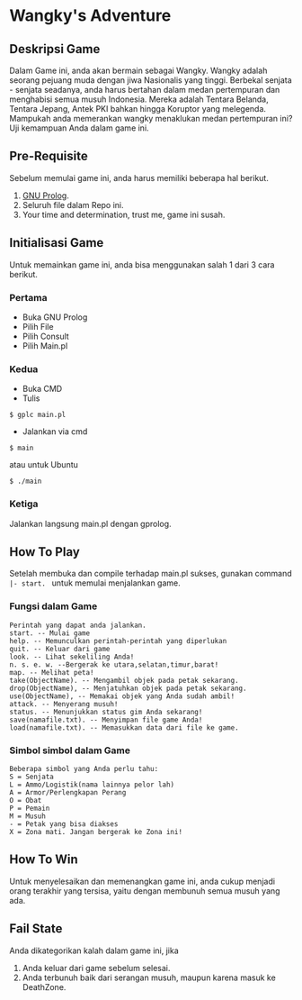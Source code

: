 # Wangky's Adventure
## Deskripsi Game
  Dalam Game ini, anda akan bermain sebagai Wangky. Wangky adalah seorang pejuang muda dengan jiwa Nasionalis yang tinggi. Berbekal senjata - senjata seadanya, anda harus bertahan dalam medan pertempuran dan menghabisi semua musuh Indonesia. Mereka adalah Tentara Belanda, Tentara Jepang, Antek PKI bahkan hingga Koruptor yang melegenda. Mampukah anda memerankan wangky menaklukan medan pertempuran ini? Uji kemampuan Anda dalam game ini.
  
## Pre-Requisite
  Sebelum memulai game ini, anda harus memiliki beberapa hal berikut.
  1. [GNU Prolog](http://www.gprolog.org/#download).
  2. Seluruh file dalam Repo ini.
  3. Your time and determination, trust me, game ini susah.

## Initialisasi Game
  Untuk memainkan game ini, anda bisa menggunakan salah 1 dari 3 cara berikut.
  ### Pertama
  * Buka GNU Prolog
  * Pilih File
  * Pilih Consult
  * Pilih Main.pl
  ### Kedua
  * Buka CMD
  * Tulis
  ```
  $ gplc main.pl
  ```
  * Jalankan via cmd
  ```
  $ main
  ```
  atau untuk Ubuntu
  ```
  $ ./main
  ```
  ### Ketiga
  Jalankan langsung main.pl dengan gprolog.

## How To Play
  Setelah membuka dan compile terhadap main.pl sukses, gunakan command ```|- start. ``` untuk memulai menjalankan game.
  ### Fungsi dalam Game
  ```
  Perintah yang dapat anda jalankan.
  start. -- Mulai game                                                     
  help. -- Memunculkan perintah-perintah yang diperlukan                  
  quit. -- Keluar dari game                                                
  look. -- Lihat sekeliling Anda!                                         
  n. s. e. w. --Bergerak ke utara,selatan,timur,barat!                    
  map. -- Melihat peta!                                                   
  take(ObjectName). -- Mengambil objek pada petak sekarang.                   
  drop(ObjectName), -- Menjatuhkan objek pada petak sekarang.                 
  use(ObjectName), -- Memakai objek yang Anda sudah ambil!                    
  attack. -- Menyerang musuh!                                             
  status. -- Menunjukkan status gim Anda sekarang!                        
  save(namafile.txt). -- Menyimpan file game Anda!                         
  load(namafile.txt). -- Memasukkan data dari file ke game. 
  ```
  ### Simbol simbol dalam Game
  ```
  Beberapa simbol yang Anda perlu tahu:                                   
  S = Senjata                                                             
  L = Ammo/Logistik(nama lainnya pelor lah)                               
  A = Armor/Perlengkapan Perang                                           
  O = Obat                                                                
  P = Pemain                                                              
  M = Musuh                                                               
  - = Petak yang bisa diakses                                             
  X = Zona mati. Jangan bergerak ke Zona ini!              
  ```
  
## How To Win
  Untuk menyelesaikan dan memenangkan game ini, anda cukup menjadi orang terakhir yang tersisa, yaitu dengan membunuh semua musuh yang ada.
  
## Fail State
  Anda dikategorikan kalah dalam game ini, jika
  1. Anda keluar dari game sebelum selesai.
  2. Anda terbunuh baik dari serangan musuh, maupun karena masuk ke DeathZone.
